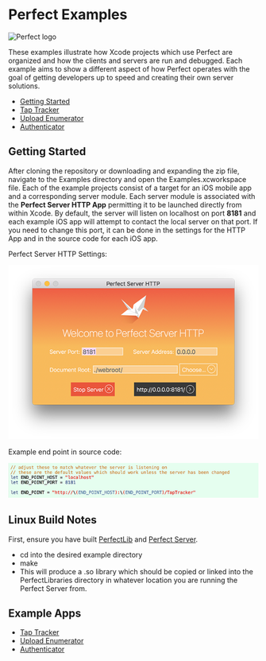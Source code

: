 # Perfect Examples
![Perfect logo](https://www.perfect.org/images/icon_128x128.png)

These examples illustrate how Xcode projects which use Perfect are organized and how the clients and servers are run and debugged. Each example aims to show a different aspect of how Perfect operates with the goal of getting developers up to speed and creating their own server solutions.

* [Getting Started](#getting-started)
* [Tap Tracker](Tap%20Tracker/#tap-tracker)
* [Upload Enumerator](Upload%20Enumerator/#upload-enumerator)
* [Authenticator](Authenticator/#authenticator)

## Getting Started
After cloning the repository or downloading and expanding the zip file, navigate to the Examples directory and open the Examples.xcworkspace file. Each of the example projects consist of a target for an iOS mobile app and a corresponding server module. Each server module is associated with the **Perfect Server HTTP App** permitting it to be launched directly from within Xcode. By default, the server will listen on localhost on port **8181** and each example iOS app will attempt to contact the local server on that port. If you need to change this port, it can be done in the settings for the HTTP App and in the source code for each iOS app.

Perfect Server HTTP Settings:

![Dev HTTP Window](../SiteAssets/perfect_dev_http_window.png)

Example end point in source code:

![End Point Edit](../SiteAssets/end_point_edit.png)

## Linux Build Notes
First, ensure you have built [PerfectLib](../PerfectLib/#perfectlib) and [Perfect Server](../PerfectServer/#perfectserver).

* cd into the desired example directory
* make
* This will produce a .so library which should be copied or linked into the PerfectLibraries directory in whatever location you are running the Perfect Server from.

## Example Apps
* [Tap Tracker](Tap%20Tracker/#tap-tracker)
* [Upload Enumerator](Upload%20Enumerator/#upload-enumerator)
* [Authenticator](Authenticator/#authenticator)